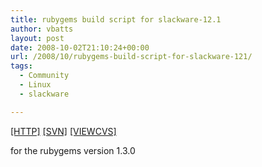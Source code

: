```yaml
---
title: rubygems build script for slackware-12.1
author: vbatts
layout: post
date: 2008-10-02T21:10:24+00:00
url: /2008/10/rubygems-build-script-for-slackware-121/
tags:
  - Community
  - Linux
  - slackware

---
```

[[HTTP]][1] [[SVN]][2] [[VIEWCVS]][3]

for the rubygems version 1.3.0

 [1]: http://hashbangbash.com/pub/src/SlackBuilds/rubygems "http://hashbangbash.com/pub/src/SlackBuilds/rubygems"
 [2]: svn://hashbangbash.com/pub/src/SlackBuilds/rubygems "svn://hashbangbash.com/pub/src/SlackBuilds/rubygems"
 [3]: http://hashbangbash.com/viewcvs/SlackBuilds/rubygems/ "http://hashbangbash.com/viewcvs/SlackBuilds/rubygems/"